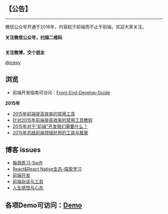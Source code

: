 ## 【公告】
----

微信公众号开通于2016年，内容起于前端而不止于前端，欢迎大家关注。

**关注微信公众号，扫描二维码**
<div align="center">
<img src="https://raw.githubusercontent.com/icepy/_posts/master/img/weixin.jpg" alt=""/><br>
</div>

**关注微博，交个朋友**

[@icepy](http://weibo.com/2455876310)

## 浏览

- 前端开发指南可访问：[Front-End-Develop-Guide](https://github.com/icepy/Front-End-Develop-Guide)

**2015年**

- [2015年前端提高效率的常用工具](https://github.com/Front-End-Developers-Hunan/_posts/blob/master/2015%E5%B9%B4%E5%89%8D%E7%AB%AF%E6%8F%90%E9%AB%98%E6%95%88%E7%8E%87%E7%9A%84%E5%B8%B8%E7%94%A8%E5%B7%A5%E5%85%B7.md)
- [针对2015年前端提高效率的常用工具教程](https://github.com/Front-End-Developers-Hunan/_posts/blob/master/%E9%92%88%E5%AF%B92015%E5%B9%B4%E5%89%8D%E7%AB%AF%E6%8F%90%E9%AB%98%E6%95%88%E7%8E%87%E7%9A%84%E5%B7%A5%E5%85%B7%E7%9A%84%E6%95%99%E7%A8%8B%E9%9B%86%E5%90%88.md)
- [2015年对于“前端”开发我们需要什么？](https://github.com/Front-End-Developers-Hunan/_posts/blob/master/%E5%AF%B9%E4%BA%8E%E2%80%9C%E5%89%8D%E7%AB%AF%E2%80%9D%E5%BC%80%E5%8F%91%E6%88%91%E4%BB%AC%E9%9C%80%E8%A6%81%E4%BB%80%E4%B9%88%EF%BC%9F.md)
- [2015年总结前端领域好用的工具与框架](https://github.com/icepy/_posts/issues/19)

## 博客 issues

- [每周练习-Swift](https://github.com/icepy/_posts/labels/%E6%AF%8F%E5%91%A8%E7%BB%83%E4%B9%A0-Swift)
- [React&React Native生态-探索学习](https://github.com/icepy/_posts/labels/React%26React%20Native%E7%94%9F%E6%80%81-%E6%8E%A2%E7%B4%A2%E4%B8%8E%E5%AD%A6%E4%B9%A0)
- [前端开发](https://github.com/icepy/_posts/labels/%E5%89%8D%E7%AB%AF%E5%BC%80%E5%8F%91)
- [前端杂谈与工具](https://github.com/icepy/_posts/labels/%E5%89%8D%E7%AB%AF%E6%9D%82%E8%B0%88%E4%B8%8E%E5%B7%A5%E5%85%B7)
- [人生感悟与心态](https://github.com/icepy/_posts/labels/%E4%BA%BA%E7%94%9F%E6%84%9F%E6%82%9F%E4%B8%8E%E5%BF%83%E6%80%81)

## 各项Demo可访问：[Demo](https://github.com/icepy/_posts/tree/master/demo)
